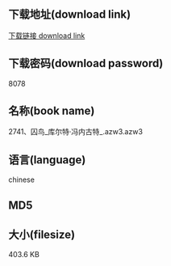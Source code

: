 ## 下载地址(download link)
[下载链接 download link](https://voluble-croquembouche-d321dc.netlify.app/?s=2741%E3%80%81%E5%9B%9A%E9%B8%9F_%E5%BA%93%E5%B0%94%E7%89%B9%C2%B7%E5%86%AF%E5%86%85%E5%8F%A4%E7%89%B9_.azw3)

## 下载密码(download password)
8078

## 名称(book name)
2741、囚鸟_库尔特·冯内古特_.azw3.azw3

## 语言(language)
chinese

## MD5


## 大小(filesize)
403.6 KB
